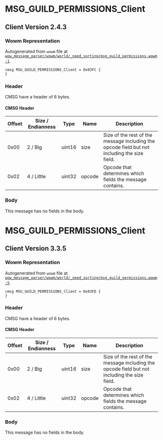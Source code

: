 # MSG_GUILD_PERMISSIONS_Client

## Client Version 2.4.3

### Wowm Representation

Autogenerated from `wowm` file at [`wow_message_parser/wowm/world/_need_sorting/msg_guild_permissions.wowm:1`](https://github.com/gtker/wow_messages/tree/main/wow_message_parser/wowm/world/_need_sorting/msg_guild_permissions.wowm#L1).
```rust,ignore
cmsg MSG_GUILD_PERMISSIONS_Client = 0x03FC {
}
```
### Header

CMSG have a header of 6 bytes.

#### CMSG Header

| Offset | Size / Endianness | Type   | Name   | Description |
| ------ | ----------------- | ------ | ------ | ----------- |
| 0x00   | 2 / Big           | uint16 | size   | Size of the rest of the message including the opcode field but not including the size field.|
| 0x02   | 4 / Little        | uint32 | opcode | Opcode that determines which fields the message contains.|

### Body

This message has no fields in the body.

# MSG_GUILD_PERMISSIONS_Client

## Client Version 3.3.5

### Wowm Representation

Autogenerated from `wowm` file at [`wow_message_parser/wowm/world/_need_sorting/msg_guild_permissions.wowm:5`](https://github.com/gtker/wow_messages/tree/main/wow_message_parser/wowm/world/_need_sorting/msg_guild_permissions.wowm#L5).
```rust,ignore
cmsg MSG_GUILD_PERMISSIONS_Client = 0x03FD {
}
```
### Header

CMSG have a header of 6 bytes.

#### CMSG Header

| Offset | Size / Endianness | Type   | Name   | Description |
| ------ | ----------------- | ------ | ------ | ----------- |
| 0x00   | 2 / Big           | uint16 | size   | Size of the rest of the message including the opcode field but not including the size field.|
| 0x02   | 4 / Little        | uint32 | opcode | Opcode that determines which fields the message contains.|

### Body

This message has no fields in the body.

